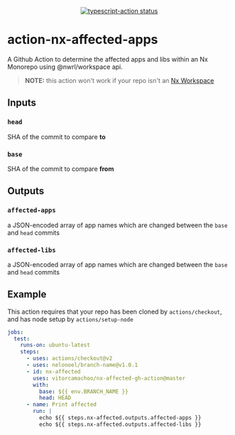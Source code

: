 <p align="center">
  <a href="https://github.com/actions/typescript-action/actions"><img alt="typescript-action status" src="https://github.com/actions/typescript-action/workflows/build-test/badge.svg"></a>
</p>

# action-nx-affected-apps
A Github Action to determine the affected apps and libs within an Nx Monorepo using @nwrl/workspace api.

> **NOTE:** this action won't work if your repo isn't an [Nx Workspace](https://nx.dev/web)

## Inputs

### `head`

SHA of the commit to compare **to**


### `base`

SHA of the commit to compare **from**


## Outputs

### `affected-apps`

a JSON-encoded array of app names which are changed between the `base` and `head` commits

### `affected-libs`

a JSON-encoded array of app names which are changed between the `base` and `head` commits


## Example

This action requires that your repo has been cloned by `actions/checkout`, and has node setup by `actions/setup-node`

```yml
jobs:
  test:
    runs-on: ubuntu-latest
    steps:
      - uses: actions/checkout@v2
      - uses: nelonoel/branch-name@v1.0.1
      - id: nx-affected
        uses: vitorcamachoo/nx-affected-gh-action@master
        with:
          base: ${{ env.BRANCH_NAME }}
          head: HEAD
      - name: Print affected
        run: |
          echo ${{ steps.nx-affected.outputs.affected-apps }}
          echo ${{ steps.nx-affected.outputs.affected-libs }}
```